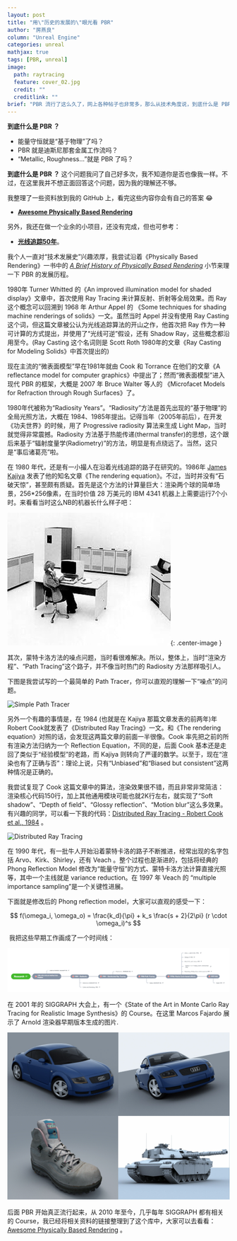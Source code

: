 ```yaml
---
layout: post
title: "用\"历史的发展的\"眼光看 PBR"
author: "房燕良"
column: "Unreal Engine"
categories: unreal
mathjax: true
tags: [PBR, unreal]
image:
  path: raytracing
  feature: cover_02.jpg
  credit: ""
  creditlink: ""
brief: "PBR 流行了这么久了，网上各种帖子也非常多，那么从技术角度说，到底什么是 PBR 呢？"
---
```


**到底什么是 PBR ？** 
- 能量守恒就是“基于物理”了吗？
- PBR 就是迪斯尼那套金属工作流吗？
- “Metallic, Roughness...”就是 PBR 了吗？

**到底什么是 PBR ？** 这个问题我问了自己好多次，我不知道你是否也像我一样。不过，在这里我并不想正面回答这个问题，因为我的理解还不够。

我整理了一些资料放到我的 GitHub 上，看完这些内容你会有自己的答案 :joy:
- **[Awesome Physically Based Rendering](https://github.com/neil3d/awesome-pbr)** 

另外，我还在做一个业余的小项目，还没有完成，但也可参考：
- **[光线追踪50年](https://github.com/neil3d/50YearsOfRayTracing)**。

我个人一直对“技术发展史”兴趣浓厚，我尝试沿着《Physically Based Rendering》一书中的 *[A Brief History of Physically Based Rendering](http://www.pbr-book.org/3ed-2018/Introduction/A_Brief_History_of_Physically_Based_Rendering.html)* 小节来理一下 PBR 的发展历程。

1980年 Turner Whitted 的《An improved illumination model for shaded display》文章中，首次使用 Ray Tracing 来计算反射、折射等全局效果。而 Ray 这个概念可以回溯到 1968 年 Arthur Appel 的 《Some techniques for shading machine renderings of solids》一文。虽然当时 Appel 并没有使用 Ray Casting 这个词，但这篇文章被公认为光线追踪算法的开山之作，他首次把 Ray 作为一种可计算的方式提出，并使用了“光线可逆”假设，还有 Shadow Ray，这些概念都沿用至今。(Ray Casting 这个名词则是 Scott Roth 1980年的文章《Ray Casting for Modeling Solids》中首次提出的)

现在主流的“微表面模型”早在1981年就由 Cook 和 Torrance 在他们的文章《A reflectance model for computer graphics》中提出了；然而“微表面模型”进入现代 PBR 的框架，大概是 2007 年 Bruce Walter 等人的 《Microfacet Models for Refraction through Rough Surfaces》了。

1980年代被称为“Radiosity Years”。“Radiosity”方法是首先出现的“基于物理”的全局光照方法，大概在 1984、1985年提出。记得当年（2005年前后），在开发《功夫世界》的时候，用了 Progressive radiosity 算法来生成 Light Map，当时就觉得非常震撼。Radiosity 方法基于热能传递(thermal transfer)的思想，这个跟后来基于“辐射度量学(Radiometry)”的方法，明显是有点绕远了。当然，这只是“事后诸葛亮”啦。

在 1980 年代，还是有一小撮人在沿着光线追踪的路子在研究的。1986年 [James Kajiya](https://www.microsoft.com/en-us/research/people/kajiya/) 发表了他的知名文章《The rendering equation》。不过，当时并没有“石破天惊”，甚至颇有质疑。首先是这个方法的计算量巨大：渲染两个球的简单场景，256*256像素，在当时价值 28 万美元的 IBM 4341 机器上上需要运行7个小时。来看看当时这么NB的机器长什么样子吧：

![IBM 4341](/assets/img/RTH/IBM4341.jpg){: .center-image }  

其次，蒙特卡洛方法的噪点问题，当时看很难解决。所以，整体上，当时“渲染方程”、“Path Tracing”这个路子，并不像当时热门的 Radiosity 方法那样吸引人。


下图是我尝试写的一个最简单的 Path Tracer，你可以直观的理解一下“噪点”的问题。

![Simple Path Tracer](/assets/img/RTH/kajiya/simple-path-tracer.png)

另外一个有趣的事情是，在 1984 (也就是在 Kajiya 那篇文章发表的前两年)年Robert Cook就发表了《Distributed Ray Tracing》一文。和《The rendering equation》对照的话，会发现这两篇文章的前面一半很像。Cook 率先把之前的所有渲染方法归纳为一个 Reflection Equation，不同的是，后面 Cook 基本还是走回了类似于“经验模型”的老路，而 Kajiya 则转向了严谨的数学。以至于，现在“渲染也有了正确与否”：理论上说，只有“Unbiased”和“Biased but consistent”这两种情况是正确的。

我尝试复现了 Cook 这篇文章中的算法，渲染效果很不错，而且非常非常简洁：渲染核心代码150行，加上其他通用模块可能也就2K行左右，就实现了“Soft shadow”、“Depth of field”、“Glossy reflection”、“Motion blur”这么多效果。有兴趣的同学，可以看一下我的代码：[Distributed Ray Tracing - Robert Cook et al., 1984](https://github.com/neil3d/50YearsOfRayTracing/tree/master/1984.Cook) 。

![Distributed Ray Tracing](/assets/img/RTH/cook/ScreenShot-final.png)

在 1990 年代，有一批牛人开始沿着蒙特卡洛的路子不断推进，经常出现的名字包括 Arvo、Kirk、Shirley，还有 Veach 。整个过程也是渐进的，包括将经典的 Phong Reflection Model 修改为“能量守恒”的方式、蒙特卡洛方法计算直接光照等，其中一个主线就是 variance reduction。在 1997 年 Veach 的 “multiple importance sampling”是一个关键性进展。

下面就是修改后的 Phong reflection model，大家可以直观的感受一下：  

$$
f(\omega_i, \omega_o) = \frac{k_d}{\pi} + k_s \frac{s + 2}{2\pi} (r \cdot \omega_i)^s
$$

 我把这些早期工作画成了一个时间线：

![research timeline](/assets/img/RTH/research.png)
  
在 2001 年的 SIGGRAPH 大会上，有一个《State of the Art in Monte Carlo Ray Tracing for Realistic Image Synthesis》的 Course。在这里 Marcos Fajardo 展示了 Arnold 渲染器早期版本生成的图片.

![Vehicles](/assets/img/RTH/vehicles.png)




后面 PBR 开始真正流行起来，从 2010 年至今，几乎每年 SIGGRAPH 都有相关的 Course，我已经将相关资料的链接整理到了这个库中，大家可以去看看：[Awesome Physically Based Rendering](https://github.com/neil3d/awesome-pbr) 。
